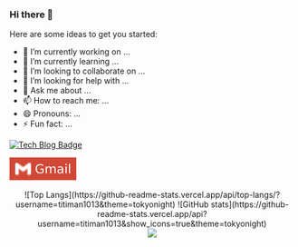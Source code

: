 ### Hi there 👋



Here are some ideas to get you started:

- 🔭 I’m currently working on ...
- 🌱 I’m currently learning ...
- 👯 I’m looking to collaborate on ...
- 🤔 I’m looking for help with ...
- 💬 Ask me about ...
- 📫 How to reach me: ...
- 😄 Pronouns: ...
- ⚡ Fun fact: ...



[![Tech Blog Badge](http://img.shields.io/badge/-Tech%20blog-black?style=flat-square&logo=github&link=https://titiman1013.github.io/)](https://titiman1013.github.io/)

[![Gmail Badge](images/Gmail-d14836.svg)](mailto:titiman444@gmail.com)


<div align=center>
    ![Top Langs](https://github-readme-stats.vercel.app/api/top-langs/?username=titiman1013&theme=tokyonight)
    <!-- [![Hyunsuk's GitHub stats](https://github-readme-stats.vercel.app/api?username=titiman1013)](https://github.com/anuraghazra/github-readme-stats) -->
    ![GitHub stats](https://github-readme-stats.vercel.app/api?username=titiman1013&show_icons=true&theme=tokyonight)
</div>

<div align=center>
    <a href="https://hits.seeyoufarm.com"><img src="https://hits.seeyoufarm.com/api/count/incr/badge.svg?url=https%3A%2F%2Fgithub.com%2Ftitiman1013&count_bg=%2379C83D&title_bg=%23555555&icon=&icon_color=%23E7E7E7&title=hits&edge_flat=false"/></a>
</div>

